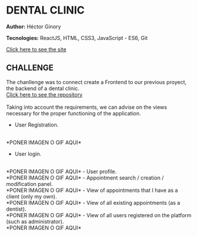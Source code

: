 # DENTAL CLINIC #

**Author:** Héctor Ginory

**Tecnologies:** ReactJS, HTML, CSS3, JavaScript - ES6, Git

<a href="">Click here to see the site</a>

## CHALLENGE ##
The chanllenge was to connect create a Frontend to our previous proyect, the backend of a dental clinic.
<br>
<a href="https://github.com/HectorGinory/Backend_ClinicaDental">Click here to see the repository</a>
<br>
<br>
Taking into account the requirements, we can advise on the views
necessary for the proper functioning of the application.
- User Registration.
<br>
*PONER IMAGEN O GIF AQUI*

- User login.
<br>
*PONER IMAGEN O GIF AQUI*
- User profile.
<br>
*PONER IMAGEN O GIF AQUI*
- Appointment search / creation / modification panel.
<br>
*PONER IMAGEN O GIF AQUI*
- View of appointments that I have as a client (only my own).
<br>
*PONER IMAGEN O GIF AQUI*
- View of all existing appointments (as a dentist).
<br>
*PONER IMAGEN O GIF AQUI*
- View of all users registered on the platform (such as
administrator).
<br>
*PONER IMAGEN O GIF AQUI*
